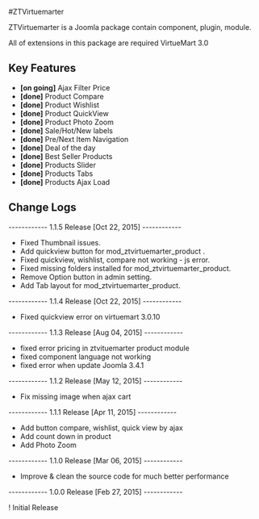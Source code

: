 #ZTVirtuemarter

ZTVirtuemarter is a Joomla package contain component, plugin, module.

All of extensions in this package are required VirtueMart 3.0

## Key Features

* __[on going]__ Ajax Filter Price
* __[done]__ Product Compare 
* __[done]__ Product Wishlist
* __[done]__ Product QuickView
* __[done]__ Product Photo Zoom
* __[done]__ Sale/Hot/New labels 
* __[done]__ Pre/Next Item Navigation
* __[done]__ Deal of the day
* __[done]__ Best Seller Products
* __[done]__ Products Slider
* __[done]__ Products Tabs
* __[done]__ Products Ajax Load



## Change Logs

------------ 1.1.5 Release [Oct 22, 2015]  ------------

* Fixed Thumbnail issues.
* Add quickview button for mod_ztvirtuemarter_product .
* Fixed quickview, wishlist, compare not working - js error.
* Fixed missing folders installed for mod_ztvirtuemarter_product.
* Remove Option button in admin setting.
* Add Tab layout for mod_ztvirtuemarter_product.

------------ 1.1.4 Release [Oct 22, 2015]  ------------

* Fixed quickview error on virtuemart 3.0.10

------------ 1.1.3 Release [Aug 04, 2015]  ------------

* fixed error pricing in ztvituemarter product module
* fixed component language not working
* fixed error when update Joomla 3.4.1

------------ 1.1.2 Release [May 12, 2015]  ------------

* Fix missing image when ajax cart

------------ 1.1.1 Release [Apr 11, 2015]  ------------

* Add button compare, wishlist, quick view by ajax
* Add count down in product
* Add Photo Zoom

------------ 1.1.0 Release [Mar 06, 2015]  ------------

* Improve & clean the source code for much better performance 

------------ 1.0.0 Release [Feb 27, 2015]  ------------

! Initial Release